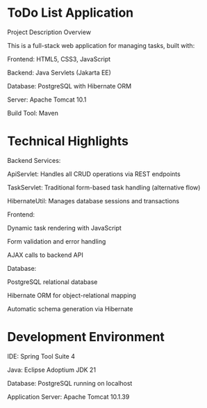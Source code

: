# ToDo List Application

Project Description Overview

This is a full-stack web application for managing tasks, built with:

Frontend: HTML5, CSS3, JavaScript

Backend: Java Servlets (Jakarta EE)

Database: PostgreSQL with Hibernate ORM

Server: Apache Tomcat 10.1

Build Tool: Maven

# Technical Highlights

Backend Services:

ApiServlet: Handles all CRUD operations via REST endpoints

TaskServlet: Traditional form-based task handling (alternative flow)

HibernateUtil: Manages database sessions and transactions

Frontend:

Dynamic task rendering with JavaScript

Form validation and error handling

AJAX calls to backend API

Database:

PostgreSQL relational database

Hibernate ORM for object-relational mapping

Automatic schema generation via Hibernate

# Development Environment

IDE: Spring Tool Suite 4

Java: Eclipse Adoptium JDK 21

Database: PostgreSQL running on localhost

Application Server: Apache Tomcat 10.1.39
